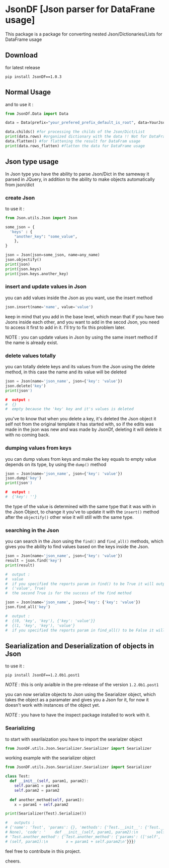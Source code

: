 # JsonDF [Json parser for DataFrane usage]

This package is a package for converting nested Json/Dictionaries/Lists for DataFrame usage

## Download

for latest release
```
pip install JsonDF==1.0.3
```
## Normal Usage

and to use it : 

```python
from JsonDf.Data import Data

data = Data(prefix="your_prefered_prefix_default_is_root", data=YourJson)

data.childs() #for processing the childs of the Json/Dict/List
print(data.rows) #organized dictionary with the data !! Not for DataFrame usage
data.flatten() #for flattening the result for DataFram usage
print(data.rows_flatten) #flatten the data for DataFrame usage
```

## Json type usage

In Json type you have the ability to parse Json/Dict in the sameway it parsed in JQuery, in addition to the ability to make objects automatically from json/dict

### create Json

to use it : 

```python
from Json.utils.Json import Json

some_json = {
  'keys' : {
    "another_key": "some_value",  
    },
}

json = Json(json=some_json, name=any_name)
json.objectify()
print(json)
print(json.keys)
print(json.keys.another_key)
```

### insert and update values in Json

you can add values inside the Json as you want,
use the insert method

```python
json.insert(name='name', value='value')
```

keep in mind that you add in the base level,
which mean that if you have two Jsons inside each other, and you want to add in the secod Json,
you need to access it first to add in it.
I'll try to fix this problem later.

NOTE : you can update values in Json by using the same insert method if the name is already exist.

### delete values totally

you can totally delete keys and its values from the Json using the delete method, in this case the name and its value
will be deleted

```python
json = Json(name='json_name', json={'key': 'value'})
json.delete('key')
print(json')

#  output :
#  {}
#  empty because the 'key' key and it's values is deleted
```
you've to know that when you delete a key, it's deleted the Json object it self not from the original template it has started with,
so if the edits was made in the json was new and was made by JsonDf, deleting it will delete it with no coming back.

### dumping values from keys

you can dump values from keys and make the key equals to empty value depends on its type, by using the `dump()` method

```python
json = Json(name='json_name', json={'key': 'value'})
json.dump('key')
print(json')

#  output :
#  {'key': ''}
```
the type of the value is determined with the same type that it was with in the Json Object, to change it you've to update it
with the `insert()` method after the `objectify()` other wise it will still with the same type.

### searching in the Json

you can search in the Json using the `find()` and `find_all()` methods, which gives you the ability to find values based on
the keys inside the Json.

```python
json = Json(name='json_name', json={'key': 'value'})
result = json.find('key')
print(result)

#  output :
#  value
#  if you specified the reports param in find() to be True it will output
#  ('value', True)
#  the second True is for the success of the find method
```

```python
json = Json(name='json_name', json={'key': {'key': 'value'})
json.find_all('key')

#  output :
#  {(0, 'key', 'key'), {'key': 'value'}}
#  {(1, 'key', 'key'), 'value'}
#  if you specified the reports param in find_all() to be False it will output the finds only
```

## Searialization and Deserialization of objects in Json

to use it :

`pip install JsonDF==1.2.0b1.post1`

*NOTE* : this is only avialble in the pre-release of the version `1.2.0b1.post1`

you can now serialize objects to Json using the Searializer object, which takes the object as a paramater and gives
you a Json for it, for now it doesn't work with instances of the object yet.

*NOTE* : you have to have the inspect package installed to work with it.
### Searializing 

to start with searilaization you have to import the searialzer object
```python
from JsonDF.utils.Json.Searializer.Searializer import Searializer
```

working example with the searializer object

```python
from JsonDF.utils.Json.Searializer.Searializer import Searializer

class Test:
  def __init__(self, param1, param2):
    self.param1 = param1
    self.param2 = param2
  
  def another_method(self, param1):
    x = param1 + self.param2

print(Searializer(Test).Serialize())

#   outputs :
# {'name': 'Test', 'params': {}, 'methods': {'Test.__init__': {'Test.__init__': {'params': (['self', 'param1', 'param2'], 
# None), 'code': '    def __init__(self, param1, param2):\n        self.param1 = param1\n        self.param2 = param2\n'}}, 
# 'Test.another_method': {'Test.another_method': {'params': (['self', 'param1'], None), 'code': '    def another_method
# (self, param1):\n        x = param1 + self.param2\n'}}}}
```

feel free to contribute in this project.

cheers.
